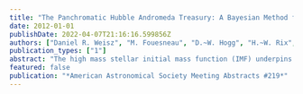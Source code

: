```yaml
---
title: "The Panchromatic Hubble Andromeda Treasury: A Bayesian Method for Constraining the High Mass Stellar IMF"
date: 2012-01-01
publishDate: 2022-04-07T21:16:16.599856Z
authors: ["Daniel R. Weisz", "M. Fouesneau", "D.~W. Hogg", "H.~W. Rix", "J.~J. Dalcanton", "L.~C. Johnson", "PHAT Collaboration"]
publication_types: ["1"]
abstract: "The high mass stellar initial mass function (IMF) underpins virtually all of extragalactic astrophysics. However, measurements of the IMF above a few solar masses exhibit significant dispersion, and recent evidence is suggestive of environmentally dependent IMF variations. The Panchromatic Hubble Andromeda Treasury (PHAT)program is a multi-wavelength survey including hundreds of resolved young clusters extending from the near-UV to near-IR, allowing for a systematic study of the high mass stellar IMF for a large set of clusters over a wide range of environments. e̋re, we present a new Bayesian technique aimed at constraining the properties of the high mass IMF for resolved stars in individual clusters. This method probabilistically considers uncertainties in stellar mass, completeness, and cluster membership, and uses a Markov Chain Monte Carlo (MCMC) to sample the posterior probability distribution. The MCMC analysis allows us to constrain both the slope of the IMF and the upper stellar mass limit for a single cluster, while fully exploring all associated uncertainties and degeneracies. We present simulations that explore the potential biases introduced by the number of observed stars, stellar mass uncertainties, completeness, aging effects and age spread, and binary stars. The application of this technique to the young cluster population in the PHAT survey will result in the one the most comprehensive investigations of the high mass stellar IMF to date. PHAT is supported by HST GO-12055 administered by NASA."
featured: false
publication: "*American Astronomical Society Meeting Abstracts #219*"
---
```


